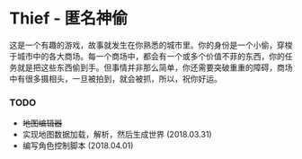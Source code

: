 # Thief - 匿名神偷
这是一个有趣的游戏，故事就发生在你熟悉的城市里。你的身份是一个小偷，穿梭于城市中的各大商场。每一个商场中，都会有一个或多个价值不菲的东西，你的任务就是把这些东西偷到手。但事情并非那么简单，你还需要突破重重的障碍，商场中有很多摄相头，一旦被拍到，就会被抓，所以，祝你好运。

### TODO

- ~~地图编辑器~~
- 实现地图数据加载，解析，然后生成世界 (2018.03.31)
- 编写角色控制脚本 (2018.04.01)
